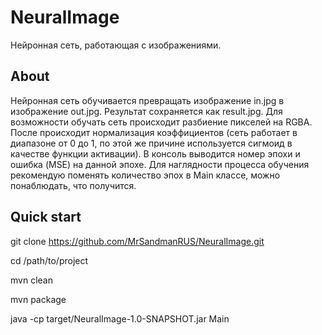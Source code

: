 # NeuralImage
Нейронная сеть, работающая с изображениями.

## About
Нейронная сеть обучивается превращать изображение in.jpg в изображение out.jpg.
Результат сохраняется как result.jpg.
Для возможности обучать сеть происходит разбиение пикселей на RGBA. После происходит нормализация коэффициентов (сеть работает в диапазоне от 0 до 1, по этой же причине используется сигмоид в качестве функции активации).
В консоль выводится номер эпохи и ошибка (MSE) на данной эпохе. Для наглядности процесса обучения рекомендую поменять количество эпох в Main классе, можно понаблюдать, что получится.

## Quick start

git clone https://github.com/MrSandmanRUS/NeuralImage.git

cd /path/to/project

mvn clean

mvn package

java -cp target/NeuralImage-1.0-SNAPSHOT.jar Main
